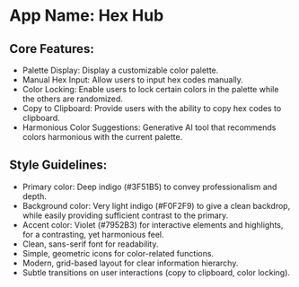 # **App Name**: Hex Hub

## Core Features:

- Palette Display: Display a customizable color palette.
- Manual Hex Input: Allow users to input hex codes manually.
- Color Locking: Enable users to lock certain colors in the palette while the others are randomized.
- Copy to Clipboard: Provide users with the ability to copy hex codes to clipboard.
- Harmonious Color Suggestions: Generative AI tool that recommends colors harmonious with the current palette.

## Style Guidelines:

- Primary color: Deep indigo (#3F51B5) to convey professionalism and depth.
- Background color: Very light indigo (#F0F2F9) to give a clean backdrop, while easily providing sufficient contrast to the primary.
- Accent color: Violet (#7952B3) for interactive elements and highlights, for a contrasting, yet harmonious feel.
- Clean, sans-serif font for readability.
- Simple, geometric icons for color-related functions.
- Modern, grid-based layout for clear information hierarchy.
- Subtle transitions on user interactions (copy to clipboard, color locking).